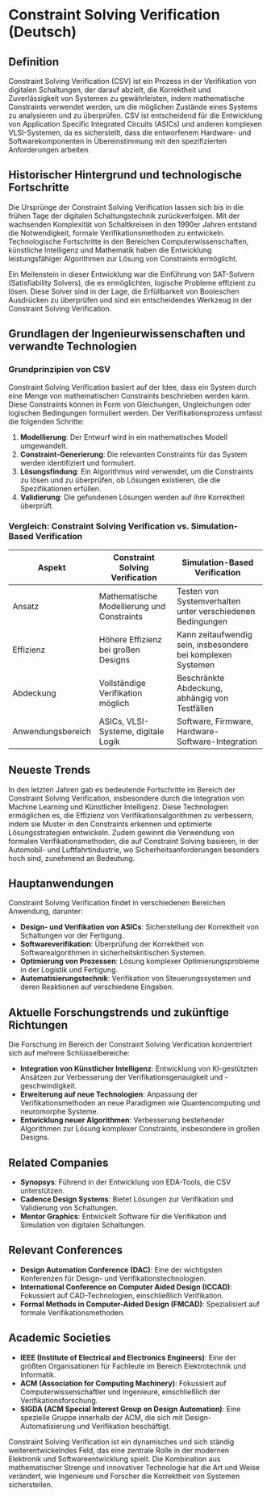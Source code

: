 # Constraint Solving Verification (Deutsch)

## Definition

Constraint Solving Verification (CSV) ist ein Prozess in der Verifikation von digitalen Schaltungen, der darauf abzielt, die Korrektheit und Zuverlässigkeit von Systemen zu gewährleisten, indem mathematische Constraints verwendet werden, um die möglichen Zustände eines Systems zu analysieren und zu überprüfen. CSV ist entscheidend für die Entwicklung von Application Specific Integrated Circuits (ASICs) und anderen komplexen VLSI-Systemen, da es sicherstellt, dass die entworfenem Hardware- und Softwarekomponenten in Übereinstimmung mit den spezifizierten Anforderungen arbeiten.

## Historischer Hintergrund und technologische Fortschritte

Die Ursprünge der Constraint Solving Verification lassen sich bis in die frühen Tage der digitalen Schaltungstechnik zurückverfolgen. Mit der wachsenden Komplexität von Schaltkreisen in den 1990er Jahren entstand die Notwendigkeit, formale Verifikationsmethoden zu entwickeln. Technologische Fortschritte in den Bereichen Computerwissenschaften, künstliche Intelligenz und Mathematik haben die Entwicklung leistungsfähiger Algorithmen zur Lösung von Constraints ermöglicht. 

Ein Meilenstein in dieser Entwicklung war die Einführung von SAT-Solvern (Satisfiability Solvers), die es ermöglichten, logische Probleme effizient zu lösen. Diese Solver sind in der Lage, die Erfüllbarkeit von Booleschen Ausdrücken zu überprüfen und sind ein entscheidendes Werkzeug in der Constraint Solving Verification.

## Grundlagen der Ingenieurwissenschaften und verwandte Technologien

### Grundprinzipien von CSV

Constraint Solving Verification basiert auf der Idee, dass ein System durch eine Menge von mathematischen Constraints beschrieben werden kann. Diese Constraints können in Form von Gleichungen, Ungleichungen oder logischen Bedingungen formuliert werden. Der Verifikationsprozess umfasst die folgenden Schritte:

1. **Modellierung**: Der Entwurf wird in ein mathematisches Modell umgewandelt.
2. **Constraint-Generierung**: Die relevanten Constraints für das System werden identifiziert und formuliert.
3. **Lösungsfindung**: Ein Algorithmus wird verwendet, um die Constraints zu lösen und zu überprüfen, ob Lösungen existieren, die die Spezifikationen erfüllen.
4. **Validierung**: Die gefundenen Lösungen werden auf ihre Korrektheit überprüft.

### Vergleich: Constraint Solving Verification vs. Simulation-Based Verification

| Aspekt                           | Constraint Solving Verification           | Simulation-Based Verification                |
|----------------------------------|------------------------------------------|---------------------------------------------|
| Ansatz                           | Mathematische Modellierung und Constraints | Testen von Systemverhalten unter verschiedenen Bedingungen |
| Effizienz                        | Höhere Effizienz bei großen Designs      | Kann zeitaufwendig sein, insbesondere bei komplexen Systemen |
| Abdeckung                        | Vollständige Verifikation möglich        | Beschränkte Abdeckung, abhängig von Testfällen |
| Anwendungsbereich                | ASICs, VLSI-Systeme, digitale Logik     | Software, Firmware, Hardware-Software-Integration |

## Neueste Trends

In den letzten Jahren gab es bedeutende Fortschritte im Bereich der Constraint Solving Verification, insbesondere durch die Integration von Machine Learning und Künstlicher Intelligenz. Diese Technologien ermöglichen es, die Effizienz von Verifikationsalgorithmen zu verbessern, indem sie Muster in den Constraints erkennen und optimierte Lösungsstrategien entwickeln. Zudem gewinnt die Verwendung von formalen Verifikationsmethoden, die auf Constraint Solving basieren, in der Automobil- und Luftfahrtindustrie, wo Sicherheitsanforderungen besonders hoch sind, zunehmend an Bedeutung.

## Hauptanwendungen

Constraint Solving Verification findet in verschiedenen Bereichen Anwendung, darunter:

- **Design- und Verifikation von ASICs**: Sicherstellung der Korrektheit von Schaltungen vor der Fertigung.
- **Softwareverifikation**: Überprüfung der Korrektheit von Softwarealgorithmen in sicherheitskritischen Systemen.
- **Optimierung von Prozessen**: Lösung komplexer Optimierungsprobleme in der Logistik und Fertigung.
- **Automatisierungstechnik**: Verifikation von Steuerungssystemen und deren Reaktionen auf verschiedene Eingaben.

## Aktuelle Forschungstrends und zukünftige Richtungen

Die Forschung im Bereich der Constraint Solving Verification konzentriert sich auf mehrere Schlüsselbereiche:

- **Integration von Künstlicher Intelligenz**: Entwicklung von KI-gestützten Ansätzen zur Verbesserung der Verifikationsgenauigkeit und -geschwindigkeit.
- **Erweiterung auf neue Technologien**: Anpassung der Verifikationsmethoden an neue Paradigmen wie Quantencomputing und neuromorphe Systeme.
- **Entwicklung neuer Algorithmen**: Verbesserung bestehender Algorithmen zur Lösung komplexer Constraints, insbesondere in großen Designs.

## Related Companies

- **Synopsys**: Führend in der Entwicklung von EDA-Tools, die CSV unterstützen.
- **Cadence Design Systems**: Bietet Lösungen zur Verifikation und Validierung von Schaltungen.
- **Mentor Graphics**: Entwickelt Software für die Verifikation und Simulation von digitalen Schaltungen.

## Relevant Conferences

- **Design Automation Conference (DAC)**: Eine der wichtigsten Konferenzen für Design- und Verifikationstechnologien.
- **International Conference on Computer Aided Design (ICCAD)**: Fokussiert auf CAD-Technologien, einschließlich Verifikation.
- **Formal Methods in Computer-Aided Design (FMCAD)**: Spezialisiert auf formale Verifikationsmethoden.

## Academic Societies

- **IEEE (Institute of Electrical and Electronics Engineers)**: Eine der größten Organisationen für Fachleute im Bereich Elektrotechnik und Informatik.
- **ACM (Association for Computing Machinery)**: Fokussiert auf Computerwissenschaftler und Ingenieure, einschließlich der Verifikationsforschung.
- **SIGDA (ACM Special Interest Group on Design Automation)**: Eine spezielle Gruppe innerhalb der ACM, die sich mit Design-Automatisierung und Verifikation beschäftigt.

Constraint Solving Verification ist ein dynamisches und sich ständig weiterentwickelndes Feld, das eine zentrale Rolle in der modernen Elektronik und Softwareentwicklung spielt. Die Kombination aus mathematischer Strenge und innovativer Technologie hat die Art und Weise verändert, wie Ingenieure und Forscher die Korrektheit von Systemen sicherstellen.